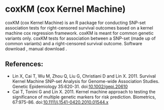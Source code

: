 # coxKM (cox Kernel Machine)

coxKM (cox Kernel Machine) is an R package for conducting SNP-set association tests for right-censored survival outcomes based on a kernel machine cox regression framework. coxKM is meant for common genetic variants only. coxKM tests for association between a SNP-set (made up of common variants) and a right-censored survival outcome. Software download , manual download .

## References:

+ Lin X, Cai T, Wu M, Zhou Q, Liu G, Christiani D and Lin X. 2011. Survival Kernel Machine SNP-set Analysis for Genome-wide Association Studies. Genetic Epidemiology 35:620-31. doi:[10.1002/gepi.20610](https://doi.org/10.1002/gepi.20610)
+ Cai T, Tonini G and Lin X. 2011. Kernel machine approach to testing the significance of multiple genetic markers for risk prediction. Biometrics, 67:975-86. doi:[10.1111/j.1541-0420.2010.01544.x](https://doi.org/10.1111/j.1541-0420.2010.01544.x)

